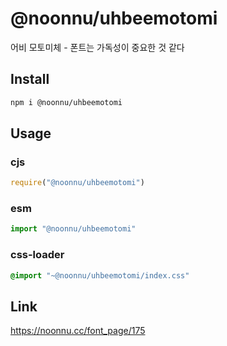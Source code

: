 # @noonnu/uhbeemotomi
어비 모토미체 - 폰트는 가독성이 중요한 것 같다

## Install
```sh
npm i @noonnu/uhbeemotomi
```
## Usage
### cjs
```js
require("@noonnu/uhbeemotomi")
```
### esm
```js
import "@noonnu/uhbeemotomi"
```
### css-loader
```css
@import "~@noonnu/uhbeemotomi/index.css"
```

## Link
https://noonnu.cc/font_page/175